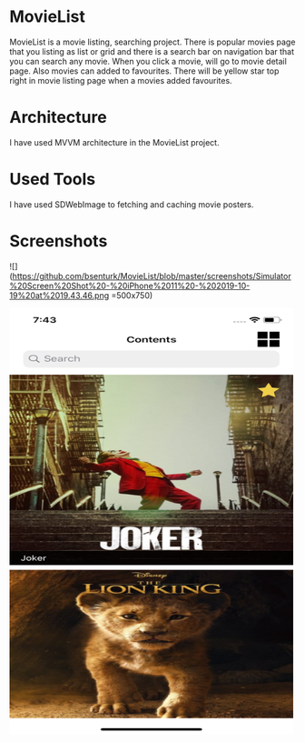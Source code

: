 # MovieList

MovieList is a movie listing, searching project. There is popular movies page that you listing as list or grid and there is a search bar on navigation bar that you can search any movie. When you click a movie, will go to movie detail page. Also movies can added to favourites. There will be yellow star top right in movie listing page when a movies added favourites.

# Architecture

I have used MVVM architecture in the MovieList project.

# Used Tools

I have used SDWebImage to fetching and caching movie posters.

# Screenshots

![](https://github.com/bsenturk/MovieList/blob/master/screenshots/Simulator%20Screen%20Shot%20-%20iPhone%2011%20-%202019-10-19%20at%2019.43.46.png =500x750)

<img src="https://github.com/bsenturk/MovieList/blob/master/screenshots/Simulator%20Screen%20Shot%20-%20iPhone%2011%20-%202019-10-19%20at%2019.43.46.png" width="500" height="750">
